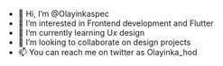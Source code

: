 - 👋 Hi, I’m @Olayinkaspec
- 👀 I’m interested in Frontend development and Flutter
- 🌱 I’m currently learning Ux design
- 💞️ I’m looking to collaborate on design projects
- 📫 You can reach me on twitter as Olayinka_hod

<!---
Olayinkaspec/Olayinkaspec is a ✨ special ✨ repository because its `README.md` (this file) appears on your GitHub profile.
You can click the Preview link to take a look at your changes.
--->
